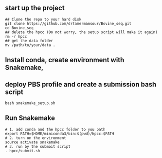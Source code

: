 ## start up the project 
```
## Clone the repo to your hard disk
git clone https://github.com/drtamermansour/Bovine_seq.git
cd Bovine_seq
## delete the hpcc (Do not worry, the setup script will make it again)
rm -r hpcc
## get the data folder 
mv /path/to/your/data . 
```

## Install conda, create environment with Snakemake, 
## deploy PBS profile and create a submission bash script

```
bash snakemake_setup.sh 
```

## Run Snakemake
```
# 1. add conda and the hpcc folder to you path
export PATH=$HOME/miniconda3/bin:$(pwd)/hpcc:$PATH
# 2. turn on the environment
source activate snakemake
# 3. run by the submoit script
. hpcc/submit.sh
```
